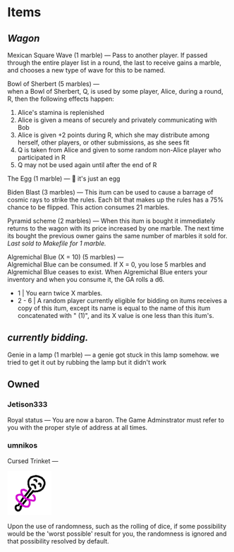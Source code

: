 # Items

## *Wagon*

Mexican Square Wave (1 marble) — Pass to another player. If passed through the entire player list in a round, the last to receive gains a marble, and chooses a new type of wave for this to be named. 

Bowl of Sherbert (5 marbles) —  
when a Bowl of Sherbert, Q, is used by some player, Alice, during a round, R, then the following effects happen:
1. Alice's stamina is replenished
2. Alice is given a means of securely and privately communicating with Bob
3. Alice is given +2 points during R, which she may distribute among herself, other players, or other submissions, as she sees fit
4. Q is taken from Alice and given to some random non-Alice player who participated in R
5. Q may not be used again until after the end of R

The Egg (1 marble) — 🥚 it's just an egg

Biden Blast (3 marbles) — This itum can be used to cause a barrage of cosmic rays to strike the rules. Each bit that makes up the rules has a 75% chance to be flipped. This action consumes 21 marbles.

Pyramid scheme (2 marbles) — When this itum is bought it immediately returns to the wagon with its price increased by one marble. The next time its bought the previous owner gains the same number of marbles it sold for.  *Last sold to Makefile for 1 marble.*

Algremichal Blue (X = 10) (5 marbles) —  
Algremichal Blue can be consumed.
If X = 0, you lose 5 marbles and Algremichal Blue ceases to exist.
When Algremichal Blue enters your inventory and when you consume it, the GA rolls a d6.
* 1 | You earn twice X marbles.
* 2 - 6 | A random player currently eligible for bidding on itums receives a copy of this itum, except its name is equal to the name of this itum concatenated with " (1)", and its X value is one less than this itum's.

## *currently bidding.*

Genie in a lamp (1 marble) — a genie got stuck in this lamp somehow. we tried to get it out by rubbing the lamp but it didn't work

## Owned

### Jetison333

Royal status — You are now a baron. The Game Adminstrator must refer to you with the proper style of address at all times.

### umnikos

Cursed Trinket —

![](img/Cursed-trinket.png)

Upon the use of randomness, such as the rolling of dice, if some possibility would be the 'worst possible' result for you, the randomness is ignored and that possibility resolved by default.


